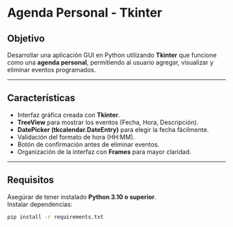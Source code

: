 # Agenda Personal - Tkinter

## Objetivo
Desarrollar una aplicación GUI en Python utilizando **Tkinter** que funcione como una **agenda personal**, permitiendo al usuario agregar, visualizar y eliminar eventos programados.

---

## Características
- Interfaz gráfica creada con **Tkinter**.  
- **TreeView** para mostrar los eventos (Fecha, Hora, Descripción).  
- **DatePicker (tkcalendar.DateEntry)** para elegir la fecha fácilmente.  
- Validación del formato de hora (HH:MM).  
- Botón de confirmación antes de eliminar eventos.  
- Organización de la interfaz con **Frames** para mayor claridad.  

---

## Requisitos
Asegúrar de tener instalado **Python 3.10 o superior**.  
Instalar dependencias:

```bash
pip install -r requirements.txt
